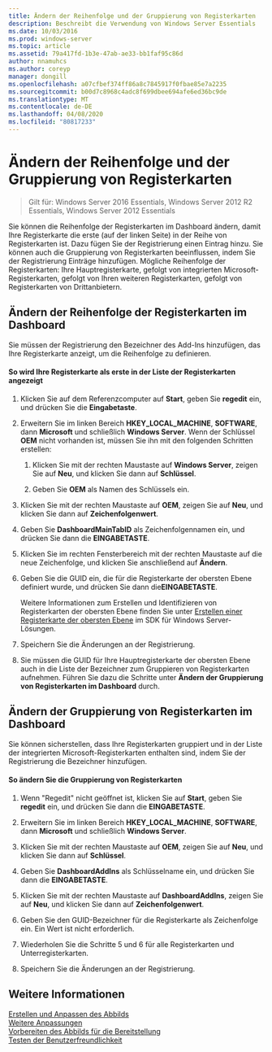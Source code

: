 ```yaml
---
title: Ändern der Reihenfolge und der Gruppierung von Registerkarten
description: Beschreibt die Verwendung von Windows Server Essentials
ms.date: 10/03/2016
ms.prod: windows-server
ms.topic: article
ms.assetid: 79a417fd-1b3e-47ab-ae33-bb1faf95c86d
author: nnamuhcs
ms.author: coreyp
manager: dongill
ms.openlocfilehash: a07cfbef374ff86a8c7845917f0fbae85e7a2235
ms.sourcegitcommit: b00d7c8968c4adc8f699dbee694afe6ed36bc9de
ms.translationtype: MT
ms.contentlocale: de-DE
ms.lasthandoff: 04/08/2020
ms.locfileid: "80817233"
---
```

# <a name="change-the-order-and-grouping-of-tabs"></a>Ändern der Reihenfolge und der Gruppierung von Registerkarten

>Gilt für: Windows Server 2016 Essentials, Windows Server 2012 R2 Essentials, Windows Server 2012 Essentials

Sie können die Reihenfolge der Registerkarten im Dashboard ändern, damit Ihre Registerkarte die erste (auf der linken Seite) in der Reihe von Registerkarten ist. Dazu fügen Sie der Registrierung einen Eintrag hinzu. Sie können auch die Gruppierung von Registerkarten beeinflussen, indem Sie der Registrierung Einträge hinzufügen. Mögliche Reihenfolge der Registerkarten: Ihre Hauptregisterkarte, gefolgt von integrierten Microsoft-Registerkarten, gefolgt von Ihren weiteren Registerkarten, gefolgt von Registerkarten von Drittanbietern.  
  
## <a name="change-the-order-of-the-tabs-in-the-dashboard"></a>Ändern der Reihenfolge der Registerkarten im Dashboard  
 Sie müssen der Registrierung den Bezeichner des Add-Ins hinzufügen, das Ihre Registerkarte anzeigt, um die Reihenfolge zu definieren.  
  
#### <a name="to-display-your-tab-first-in-the-list-of-tabs"></a>So wird Ihre Registerkarte als erste in der Liste der Registerkarten angezeigt  
  
1.  Klicken Sie auf dem Referenzcomputer auf **Start**, geben Sie **regedit** ein, und drücken Sie die **Eingabetaste**.  
  
2.  Erweitern Sie im linken Bereich **HKEY_LOCAL_MACHINE**, **SOFTWARE**, dann **Microsoft** und schließlich **Windows Server**. Wenn der Schlüssel **OEM** nicht vorhanden ist, müssen Sie ihn mit den folgenden Schritten erstellen:  
  
    1.  Klicken Sie mit der rechten Maustaste auf **Windows Server**, zeigen Sie auf **Neu**, und klicken Sie dann auf **Schlüssel**.  
  
    2.  Geben Sie **OEM** als Namen des Schlüssels ein.  
  
3.  Klicken Sie mit der rechten Maustaste auf **OEM**, zeigen Sie auf **Neu**, und klicken Sie dann auf **Zeichenfolgenwert**.  
  
4.  Geben Sie **DashboardMainTabID** als Zeichenfolgennamen ein, und drücken Sie dann die **EINGABETASTE**.  
  
5.  Klicken Sie im rechten Fensterbereich mit der rechten Maustaste auf die neue Zeichenfolge, und klicken Sie anschließend auf **Ändern**.  
  
6.  Geben Sie die GUID ein, die für die Registerkarte der obersten Ebene definiert wurde, und drücken Sie dann die**EINGABETASTE**.  
  
     Weitere Informationen zum Erstellen und Identifizieren von Registerkarten der obersten Ebene finden Sie unter [Erstellen einer Registerkarte der obersten Ebene](https://msdn.microsoft.com/library/gg513957) im SDK für Windows Server-Lösungen.  
  
7.  Speichern Sie die Änderungen an der Registrierung.  
  
8.  Sie müssen die GUID für Ihre Hauptregisterkarte der obersten Ebene auch in die Liste der Bezeichner zum Gruppieren von Registerkarten aufnehmen. Führen Sie dazu die Schritte unter **Ändern der Gruppierung von Registerkarten im Dashboard** durch.  
  
## <a name="change-the-grouping-of-tabs-in-the-dashboard"></a>Ändern der Gruppierung von Registerkarten im Dashboard  
 Sie können sicherstellen, dass Ihre Registerkarten gruppiert und in der Liste der integrierten Microsoft-Registerkarten enthalten sind, indem Sie der Registrierung die Bezeichner hinzufügen.  
  
#### <a name="to-change-the-grouping-of-tabs"></a>So ändern Sie die Gruppierung von Registerkarten  
  
1.  Wenn "Regedit" nicht geöffnet ist, klicken Sie auf **Start**, geben Sie **regedit** ein, und drücken Sie dann die **EINGABETASTE**.  
  
2.  Erweitern Sie im linken Bereich **HKEY_LOCAL_MACHINE**, **SOFTWARE**, dann **Microsoft** und schließlich **Windows Server**.  
  
3.  Klicken Sie mit der rechten Maustaste auf **OEM**, zeigen Sie auf **Neu**, und klicken Sie dann auf **Schlüssel**.  
  
4.  Geben Sie **DashboardAddIns** als Schlüsselname ein, und drücken Sie dann die **EINGABETASTE**.  
  
5.  Klicken Sie mit der rechten Maustaste auf **DashboardAddIns**, zeigen Sie auf **Neu**, und klicken Sie dann auf **Zeichenfolgenwert**.  
  
6.  Geben Sie den GUID-Bezeichner für die Registerkarte als Zeichenfolge ein. Ein Wert ist nicht erforderlich.  
  
7.  Wiederholen Sie die Schritte 5 und 6 für alle Registerkarten und Unterregisterkarten.  
  
8.  Speichern Sie die Änderungen an der Registrierung.  
  
## <a name="see-also"></a>Weitere Informationen  
 [Erstellen und Anpassen des Abbilds](Creating-and-Customizing-the-Image.md)   
 [Weitere Anpassungen](Additional-Customizations.md)   
 [Vorbereiten des Abbilds für die Bereitstellung](Preparing-the-Image-for-Deployment.md)   
 [Testen der Benutzerfreundlichkeit](Testing-the-Customer-Experience.md)
